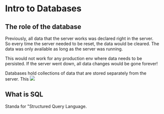 # Intro to Databases

## The role of the database
Previously, all data that the server works was declared right in the server. So every time the server needed to be reset, the data would be cleared. The data was only available as long as the server was running.

This would not work for any production env where data needs to be persisted. If the server went down, all data changes would be gone forever!

Databases hold collections of data that are stored separately from the server. This 
![](https://appacademy-open-assets.s3.us-west-1.amazonaws.com/Module-SQL/assets/intro-db-related-boxes.png)

## What is SQL
Standa for "Structured Query Language.